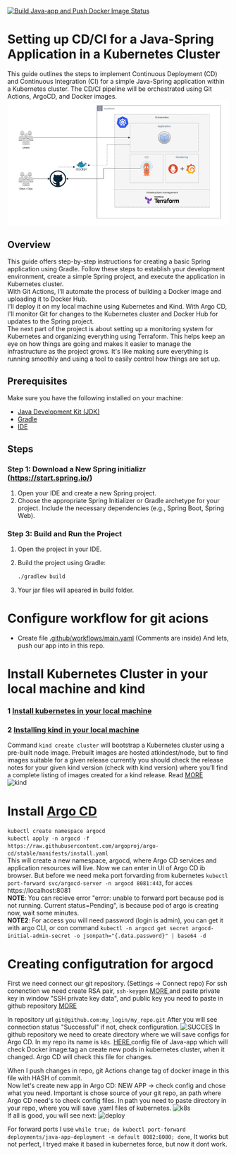[![Build Java-app and Push Docker Image Status](https://github.com/mandriic/threadingClouds/actions/workflows/main.yml/badge.svg)](https://github.com/mandriic/threadingClouds/actions/workflows/main.yml)
# Setting up CD/CI for a Java-Spring Application in a Kubernetes Cluster

This guide outlines the steps to implement Continuous Deployment (CD) and Continuous Integration (CI) for a simple Java-Spring application within a Kubernetes cluster. The CD/CI pipeline will be orchestrated using Git Actions, ArgoCD, and Docker images.
![Example](images/schemaCDCI.png)

## Overview

This guide offers step-by-step instructions for creating a basic Spring application using Gradle. Follow these steps to establish your development environment, create a simple Spring project, and execute the application in Kubernetes cluster.  
With Git Actions, I'll automate the process of building a Docker image and uploading it to Docker Hub.  
I'll deploy it on my local machine using Kubernetes and Kind. With Argo CD, I'll monitor Git for changes to the Kubernetes cluster and Docker Hub for updates to the Spring project.  
The next part of the project is about setting up a monitoring system for Kubernetes and organizing everything using Terraform. This helps keep an eye on how things are going and makes it easier to manage the infrastructure as the project grows. It's like making sure everything is running smoothly and using a tool to easily control how things are set up.

## Prerequisites

Make sure you have the following installed on your machine:

- [Java Development Kit (JDK)](https://adoptopenjdk.net/)
- [Gradle](https://gradle.org/)
- [IDE](https://code.visualstudio.com/)

## Steps

### Step 1: Download a New Spring initializr (https://start.spring.io/)

1. Open your IDE and create a new Spring project.
2. Choose the appropriate Spring Initializer or Gradle archetype for your project. Include the necessary dependencies (e.g., Spring Boot, Spring Web).  

### Step 3: Build and Run the Project

1. Open the project in your IDE.
2. Build the project using Gradle:

   ```bash
   ./gradlew build
   
3. Your jar files will apeared in build folder.  

# Configure workflow for git acions

 - Create file [.github/workflows/main.yaml](.github/workflows/main.yaml) (Comments are inside)
   And lets, push our app into in this repo.

# Install Kubernetes Cluster in your local machine and kind

###  1 [ Install kubernetes in your local machine ](https://kubernetes.io/releases/download/)

###  2 [ Installing kind in your local machine ](https://kind.sigs.k8s.io/docs/user/quick-start/#installation)

Command `kind create cluster` will bootstrap a Kubernetes cluster using a pre-built node image. Prebuilt images are hosted atkindest/node, but to find images suitable for a given release currently you should check the release notes for your given kind version (check with kind version) where you’ll find a complete listing of images created for a kind release. Read [ MORE ](https://kind.sigs.k8s.io/docs/user/quick-start/#creating-a-cluster)  
![ kind ](images/kind.jpg)

# Install [ Argo CD ](https://argo-cd.readthedocs.io/en/stable/getting_started/)  
`kubectl create namespace argocd`  
`kubectl apply -n argocd -f https://raw.githubusercontent.com/argoproj/argo-cd/stable/manifests/install.yaml`  
This will create a new namespace, argocd, where Argo CD services and application resources will live. 
Now we can enter in UI of Argo CD ib browser. But before we need meka port forvarding from kubernetes `kubectl port-forward svc/argocd-server -n argocd 8081:443`, for acces https://localhost:8081  
**NOTE**: You can recieve error "error: unable to forward port because pod is not running. Current status=Pending", is because pod of argo is creating now, wait some minutes.  
**NOTE2**: For access you will need password (login is admin), you can get it with argo CLI, or con command `kubectl -n argocd get secret argocd-initial-admin-secret -o jsonpath="{.data.password}" | base64 -d`  

# Creating configutration for argocd
First we need connect our git repository. (Settings -> Connect repo)
For ssh conenction we need create RSA pair, `ssh-keygen` [ MORE ](https://www.ssh.com/academy/ssh/keygen) and paste private key in window "SSH private key data", and public key you need to paste in github repository [ MORE ](https://docs.github.com/en/authentication/connecting-to-github-with-ssh/adding-a-new-ssh-key-to-your-github-account)  


In repository url `git@github.com:my_login/my_repo.git`
After you will see connection status "Successful" if not, check configuration.
![SUCCES](images/success.jpg)
In github repository we need to create directory where we will save configs for Argo CD. In my repo its name is `k8s`.
[ HERE ](k8s/java-app.yaml) config file of Java-app which will check Docker image:tag an create new pods in kubernetes cluster, when it changed. Argo CD will check this file for changes.

When I push changes in repo, git Actions change tag of docker image in this file with HASH of commit.  
Now let's create new app in Argo CD:
NEW APP -> check config and chose what you need. Important is chose source of your git repo, an path where Argo CD need's to check config files.
In path you need to paste directory in your repo, where you will save .yaml files of kubernetes.
![k8s](images/k8spath.jpg)  
If all is good, you will see next:
![ deploy ](images/deploying.jpg)

For forward ports I use `while true; do kubectl port-forward deployments/java-app-deployment -n default 8082:8080; done`, It works but not perfect, I tryed make it based in kubernetes force, but now it dont work.  
